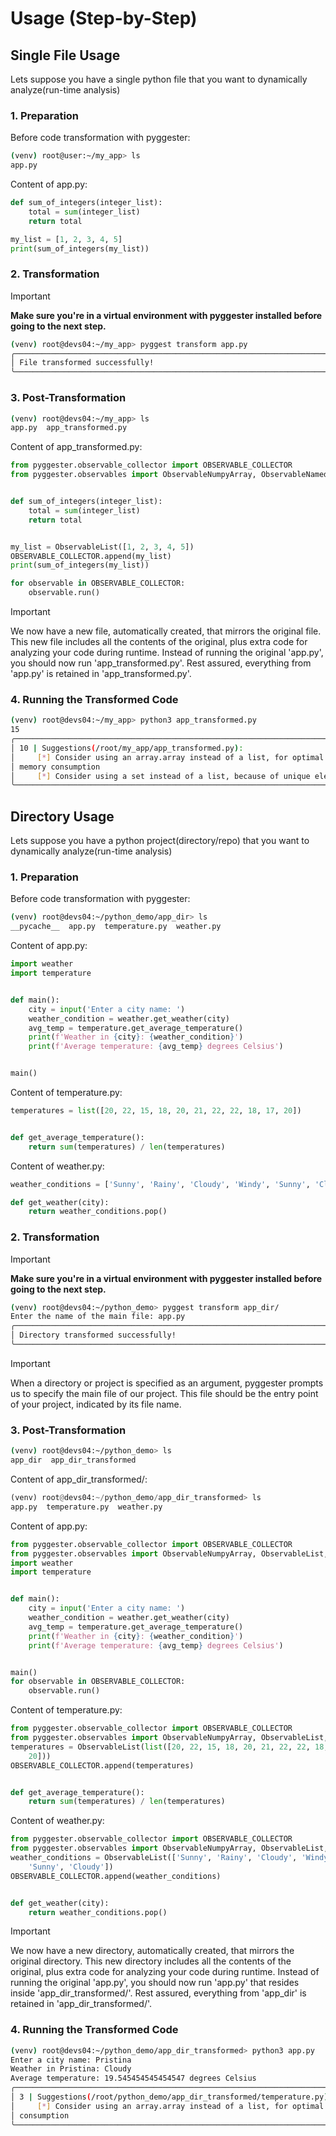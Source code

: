 # Usage (Step-by-Step)

## Single File Usage


Lets suppose you have a single python file that you want to dynamically analyze(run-time analysis)

### 1. Preparation

Before code transformation with pyggester:
```bash
(venv) root@user:~/my_app> ls
app.py
```

Content of app.py:

```python
def sum_of_integers(integer_list):
    total = sum(integer_list)
    return total

my_list = [1, 2, 3, 4, 5]
print(sum_of_integers(my_list))

```
### 2. Transformation

> [!IMPORTANT]
> **Make sure you're in a virtual environment with pyggester installed before going to the next step.**

```bash
(venv) root@devs04:~/my_app> pyggest transform app.py
╭──────────────────────────────────────────────────────────────────────────────────────────────────────────────────────────────────────────────╮
│ File transformed successfully!                                                                                                               │
╰──────────────────────────────────────────────────────────────────────────────────────────────────────────────────────────────────────────────╯
```
### 3. Post-Transformation

```bash
(venv) root@devs04:~/my_app> ls
app.py  app_transformed.py
```

Content of app_transformed.py:

```python
from pyggester.observable_collector import OBSERVABLE_COLLECTOR
from pyggester.observables import ObservableNumpyArray, ObservableNamedTuple, ObservableSet, ObservablePandasDataFrame, ObservableList, ObservableDict, ObservableTuple


def sum_of_integers(integer_list):
    total = sum(integer_list)
    return total


my_list = ObservableList([1, 2, 3, 4, 5])
OBSERVABLE_COLLECTOR.append(my_list)
print(sum_of_integers(my_list))

for observable in OBSERVABLE_COLLECTOR:
    observable.run()

```

> [!IMPORTANT]
> We now have a new file, automatically created, that mirrors the original file. This new file includes all the contents of the original, plus extra code for analyzing your code during runtime. Instead of running the original 'app.py', you should now run 'app_transformed.py'. Rest assured, everything from 'app.py' is retained in 'app_transformed.py'.

### 4. Running the Transformed Code

```bash
(venv) root@devs04:~/my_app> python3 app_transformed.py
15
╭────────────────────────────────────────────────────────────────────────────╮
│ 10 | Suggestions(/root/my_app/app_transformed.py):                         │
│     [*] Consider using an array.array instead of a list, for optimal       │
│ memory consumption                                                         │
│     [*] Consider using a set instead of a list, because of unique elements │
╰────────────────────────────────────────────────────────────────────────────╯
```

## Directory Usage

Lets suppose you have a python project(directory/repo) that you want to dynamically analyze(run-time analysis)

### 1. Preparation

Before code transformation with pyggester:
```bash
(venv) root@devs04:~/python_demo/app_dir> ls
__pycache__  app.py  temperature.py  weather.py
```

Content of app.py:

```python
import weather
import temperature


def main():
    city = input('Enter a city name: ')
    weather_condition = weather.get_weather(city)
    avg_temp = temperature.get_average_temperature()
    print(f'Weather in {city}: {weather_condition}')
    print(f'Average temperature: {avg_temp} degrees Celsius')


main()
```

Content of temperature.py:
```python
temperatures = list([20, 22, 15, 18, 20, 21, 22, 22, 18, 17, 20])


def get_average_temperature():
    return sum(temperatures) / len(temperatures)

```

Content of weather.py:
```python
weather_conditions = ['Sunny', 'Rainy', 'Cloudy', 'Windy', 'Sunny', 'Cloudy']

def get_weather(city):
    return weather_conditions.pop()
```

### 2. Transformation

> [!IMPORTANT]
> **Make sure you're in a virtual environment with pyggester installed before going to the next step.**

```bash
(venv) root@devs04:~/python_demo> pyggest transform app_dir/
Enter the name of the main file: app.py
╭──────────────────────────────────────────────────────────────────────────╮
│ Directory transformed successfully!                                      │
╰──────────────────────────────────────────────────────────────────────────╯
```
> [!IMPORTANT]
> When a directory or project is specified as an argument, pyggester prompts us to specify the main file of our project. This file should be the entry point of your project, indicated by its file name.

### 3. Post-Transformation

```bash
(venv) root@devs04:~/python_demo> ls
app_dir  app_dir_transformed
```

Content of app_dir_transformed/:

```python
(venv) root@devs04:~/python_demo/app_dir_transformed> ls
app.py  temperature.py  weather.py
```

Content of app.py:
```python
from pyggester.observable_collector import OBSERVABLE_COLLECTOR
from pyggester.observables import ObservableNumpyArray, ObservableList, ObservablePandasDataFrame, ObservableNamedTuple, ObservableSet, ObservableDict, ObservableTuple
import weather
import temperature


def main():
    city = input('Enter a city name: ')
    weather_condition = weather.get_weather(city)
    avg_temp = temperature.get_average_temperature()
    print(f'Weather in {city}: {weather_condition}')
    print(f'Average temperature: {avg_temp} degrees Celsius')


main()
for observable in OBSERVABLE_COLLECTOR:
    observable.run()

```

Content of temperature.py:
```python
from pyggester.observable_collector import OBSERVABLE_COLLECTOR
from pyggester.observables import ObservableNumpyArray, ObservableList, ObservablePandasDataFrame, ObservableNamedTuple, ObservableSet, ObservableDict, ObservableTuple
temperatures = ObservableList(list([20, 22, 15, 18, 20, 21, 22, 22, 18, 17,
    20]))
OBSERVABLE_COLLECTOR.append(temperatures)


def get_average_temperature():
    return sum(temperatures) / len(temperatures)

```

Content of weather.py:

```python
from pyggester.observable_collector import OBSERVABLE_COLLECTOR
from pyggester.observables import ObservableNumpyArray, ObservableList, ObservablePandasDataFrame, ObservableNamedTuple, ObservableSet, ObservableDict, ObservableTuple
weather_conditions = ObservableList(['Sunny', 'Rainy', 'Cloudy', 'Windy',
    'Sunny', 'Cloudy'])
OBSERVABLE_COLLECTOR.append(weather_conditions)


def get_weather(city):
    return weather_conditions.pop()

```

> [!IMPORTANT]
> We now have a new directory, automatically created, that mirrors the original directory. This new directory includes all the contents of the original, plus extra code for analyzing your code during runtime. Instead of running the original 'app.py', you should now run 'app.py' that resides inside 'app_dir_transformed/'. Rest assured, everything from 'app_dir' is retained in 'app_dir_transformed/'.

### 4. Running the Transformed Code

```bash
(venv) root@devs04:~/python_demo/app_dir_transformed> python3 app.py
Enter a city name: Pristina
Weather in Pristina: Cloudy
Average temperature: 19.545454545454547 degrees Celsius
╭─────────────────────────────────────────────────────────────────────────────────────╮
│ 3 | Suggestions(/root/python_demo/app_dir_transformed/temperature.py):              │
│     [*] Consider using an array.array instead of a list, for optimal memory         │
│ consumption                                                                         │
╰─────────────────────────────────────────────────────────────────────────────────────╯
```